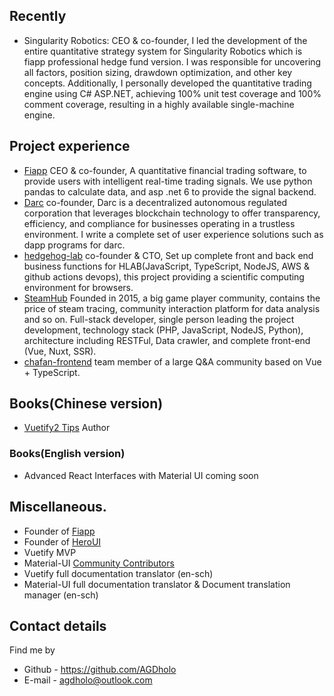 ## Recently

* Singularity Robotics: CEO & co-founder, I led the development of the entire quantitative strategy system for Singularity Robotics which is fiapp professional hedge fund version. I was responsible for uncovering all factors, position sizing, drawdown optimization, and other key concepts. Additionally, I personally developed the quantitative trading engine using C# ASP.NET, achieving 100% unit test coverage and 100% comment coverage, resulting in a highly available single-machine engine.

## Project experience

* [Fiapp](https://fiapp.pro/) CEO & co-founder, A quantitative financial trading software, to provide users with intelligent real-time trading signals. We use python pandas to calculate data, and asp .net 6 to provide the signal backend.
* [Darc](https://github.com/project-darc/darc) co-founder, Darc is a decentralized autonomous regulated corporation that leverages blockchain technology to offer transparency, efficiency, and compliance for businesses operating in a trustless environment. I write a complete set of user experience solutions such as dapp programs for darc.  
* [hedgehog-lab](https://github.com/Hedgehog-Computing/hedgehog-lab) co-founder & CTO, Set up complete front and back end business functions for HLAB(JavaScript, TypeScript, NodeJS, AWS & github actions devops), this project providing a scientific computing environment for browsers.
* [SteamHub](https://github.com/InGaming) Founded in 2015, a big game player community, contains the price of steam tracing, community interaction platform for data analysis and so on. Full-stack developer, single person leading the project development, technology stack (PHP, JavaScript, NodeJS, Python), architecture including RESTFul, Data crawler, and complete front-end (Vue, Nuxt, SSR).
* [chafan-frontend](https://github.com/chafan-dev/chafan-frontend) team member of a large Q&A community based on Vue + TypeScript.

## Books(Chinese version)

* [Vuetify2 Tips](https://heroui.net/docs/vuetify2-tricks/introduction) Author

### Books(English version)
* Advanced React Interfaces with Material UI coming soon

## Miscellaneous.


* Founder of [Fiapp](https://fiapp.pro/)
* Founder of [HeroUI](https://heroui.net)
* Vuetify MVP
* Material-UI [Community Contributors](https://mui.com/about/)
* Vuetify full documentation translator (en-sch)
* Material-UI full documentation translator & Document translation manager (en-sch)

## Contact details

Find me by

* Github - https://github.com/AGDholo
* E-mail - agdholo@outlook.com
